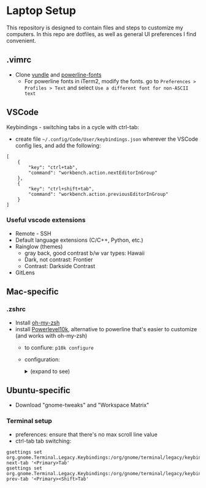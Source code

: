 # Laptop Setup

This repository is designed to contain files and steps to customize my computers. In this repo are dotfiles, as well as general UI preferences I find convenient.

## .vimrc

- Clone [vundle](https://github.com/VundleVim/Vundle.vim) and [powerline-fonts](https://github.com/vim-airline/vim-airline)
  - For powerline fonts in iTerm2, modify the fonts. go to `Preferences > Profiles > Text` and select `Use a different font for non-ASCII text` 

## VSCode

Keybindings - switching tabs in a cycle with ctrl-tab:
- create file `~/.config/Code/User/keybindings.json` wherever the VSCode config lies, and add the following:
```
[
    {
        "key": "ctrl+tab",
        "command": "workbench.action.nextEditorInGroup"
    },
    {
        "key": "ctrl+shift+tab",
        "command": "workbench.action.previousEditorInGroup"
    }
]
```

### Useful vscode extensions

- Remote - SSH
- Default language extensions (C/C++, Python, etc.)
- Rainglow (themes)
  - gray back, good contrast b/w var types: Hawaii
  - Dark, not contrast: Frontier
  - Contrast: Darkside Contrast
- GitLens

## Mac-specific

### .zshrc

- Install [oh-my-zsh](https://ohmyz.sh/#install)
- install [Powerlevel10k](https://github.com/romkatv/powerlevel10k/), alternative to powerline that's easier to customize (and works with oh-my-zsh)
  - to confiure: `p10k configure`
  - configuration: <details>
    
    - classic
    - unicode
    - light
    - 12-hr format
    - angled
    - sharp
    - flat tail
    - 2-line
    - dotted
    - no prompt frame
    - compact spacing
    - many icons
    - concise
    - ...
    <summary> (expand to see) </summary>
    </details>
     

## Ubuntu-specific
- Download "gnome-tweaks" and "Workspace Matrix"

### Terminal setup

- preferences: ensure that there's no max scroll line value
- ctrl-tab tab switching:
```
gsettings set org.gnome.Terminal.Legacy.Keybindings:/org/gnome/terminal/legacy/keybindings/ next-tab '<Primary>Tab'
gsettings set org.gnome.Terminal.Legacy.Keybindings:/org/gnome/terminal/legacy/keybindings/ prev-tab '<Primary><Shift>Tab'
```
